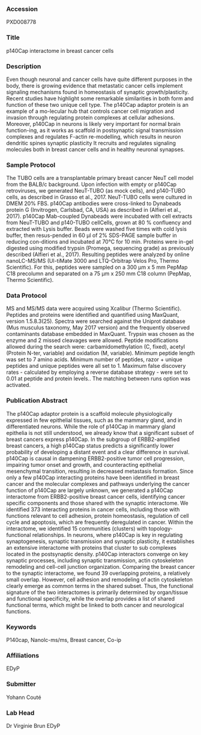 ### Accession
PXD008778

### Title
p140Cap interactome in breast cancer cells

### Description
Even though neuronal and cancer cells have quite different purposes in the body, there is growing evidence that metastatic cancer cells implement signaling mechanisms found in homeostasis of synaptic growth/plasticity. Recent studies have highlight some remarkable similarities in both form and function of these two unique cell type. The p140Cap adaptor protein is an example of a mo-lecular hub that controls cancer cell migration and invasion through regulating protein complexes at cellular adhesions. Moreover, p140Cap in neurons is likely very important for normal brain function-ing, as it works as scaffold in postsynaptic signal transmission complexes and regulates F-actin re-modelling, which results in neuron dendritic spines synaptic plasticity It recruits and regulates signaling molecules both in breast cancer cells and in healthy neuronal synapses.

### Sample Protocol
The TUBO cells are a transplantable primary breast cancer NeuT cell model from the BALB/c background. Upon infection with empty or p140Cap retroviruses, we generated NeuT-TUBO (as mock cells), and p140-TUBO cells, as described in Grasso et al., 2017. NeuT-TUBO cells were cultured in DMEM 20% FBS. p140Cap antibodies were cross-linked to Dynabeads protein G (Invitrogen, Carlsbad, CA, USA) as described in (Alfieri et al., 2017). p140Cap Mab-coupled Dynabeads were incubated with cell extracts from NeuT-TUBO and p140-TUBO cellCells, grown at 80 % confluency and extracted with Lysis buffer. Beads were washed five times with cold lysis buffer, then resus-pended in 60 µl of 2% SDS-PAGE sample buffer in reducing con-ditions and incubated at 70°C for 10 min. Proteins were in-gel digested using modified trypsin (Promega, sequencing grade) as previously described (Alfieri et al., 2017). Resulting peptides were analyzed by online nanoLC-MS/MS (Ul-tiMate 3000 and LTQ-Orbitrap Velos Pro, Thermo Scientific). For this, peptides were sampled on a 300 µm x 5 mm PepMap C18 precolumn and separated on a 75 µm x 250 mm C18 column (PepMap, Thermo Scientific).

### Data Protocol
MS and MS/MS data were acquired using Xcalibur (Thermo Scientific). Peptides and proteins were identified and quantified using MaxQuant, version 1.5.8.3(25). Spectra were searched against the Uniprot database (Mus musculus taxonomy, May 2017 version) and the frequently observed contaminants database embedded in MaxQuant. Trypsin was chosen as the enzyme and 2 missed cleavages were allowed. Peptide modifications allowed during the search were: carbamidomethylation (C, fixed), acetyl (Protein N-ter, variable) and oxidation (M, variable). Minimum peptide length was set to 7 amino acids. Minimum number of peptides, razor + unique peptides and unique peptides were all set to 1. Maximum false discovery rates - calculated by employing a reverse database strategy - were set to 0.01 at peptide and protein levels.. The matching between runs option was activated.

### Publication Abstract
The p140Cap adaptor protein is a scaffold molecule physiologically expressed in few epithelial tissues, such as the mammary gland, and in differentiated neurons. While the role of p140Cap in mammary gland epithelia is not still understood, we already know that a significant subset of breast cancers express p140Cap. In the subgroup of ERBB2-amplified breast cancers, a high p140Cap status predicts a significantly lower probability of developing a distant event and a clear difference in survival. p140Cap is causal in dampening ERBB2-positive tumor cell progression, impairing tumor onset and growth, and counteracting epithelial mesenchymal transition, resulting in decreased metastasis formation. Since only a few p140Cap interacting proteins have been identified in breast cancer and the molecular complexes and pathways underlying the cancer function of p140Cap are largely unknown, we generated a p140Cap interactome from ERBB2-positive breast cancer cells, identifying cancer specific components and those shared with the synaptic interactome. We identified 373 interacting proteins in cancer cells, including those with functions relevant to cell adhesion, protein homeostasis, regulation of cell cycle and apoptosis, which are frequently deregulated in cancer. Within the interactome, we identified 15 communities (clusters) with topology-functional relationships. In neurons, where p140Cap is key in regulating synaptogenesis, synaptic transmission and synaptic plasticity, it establishes an extensive interactome with proteins that cluster to sub complexes located in the postsynaptic density. p140Cap interactors converge on key synaptic processes, including synaptic transmission, actin cytoskeleton remodeling and cell-cell junction organization. Comparing the breast cancer to the synaptic interactome, we found 39 overlapping proteins, a relatively small overlap. However, cell adhesion and remodeling of actin cytoskeleton clearly emerge as common terms in the shared subset. Thus, the functional signature of the two interactomes is primarily determined by organ/tissue and functional specificity, while the overlap provides a list of shared functional terms, which might be linked to both cancer and neurological functions.

### Keywords
P140cap, Nanolc-ms/ms, Breast cancer, Co-ip

### Affiliations
EDyP

### Submitter
Yohann Couté

### Lab Head
Dr Virginie Brun
EDyP


